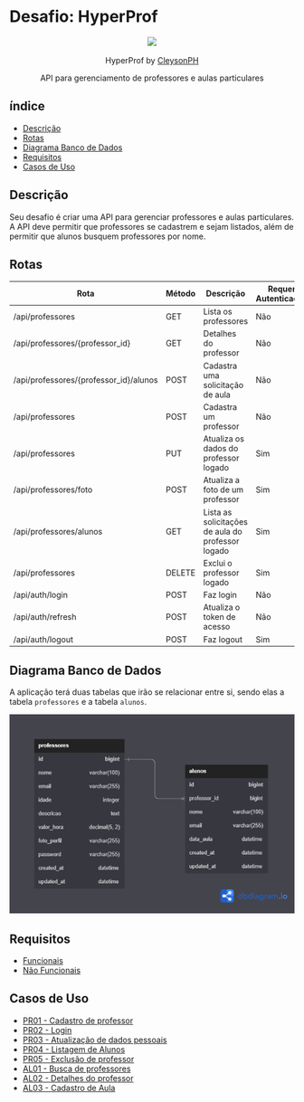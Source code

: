 # Desafio: HyperProf

<p align="center">
  <img src="https://github.com/treinaweb.png" width="200">
</p>

<p align="center">
  HyperProf by <a href="https://github.com/CleysonPH">CleysonPH</a>
</p>

<p align="center">
  API para gerenciamento de professores e aulas particulares
</p>

## índice

- [Descrição](#descrição)
- [Rotas](#rotas)
- [Diagrama Banco de Dados](#diagrama-banco-de-dados)
- [Requisitos](#requisitos)
- [Casos de Uso](#casos-de-uso)

## Descrição

Seu desafio é criar uma API para gerenciar professores e aulas particulares. A API deve permitir que professores se cadastrem e sejam listados, além de permitir que alunos busquem professores por nome.

## Rotas

| Rota                                   | Método | Descrição                                         | Requer Autenticação |
| -------------------------------------- | ------ | ------------------------------------------------- | ------------------- |
| /api/professores                       | GET    | Lista os professores                              | Não                 |
| /api/professores/{professor_id}        | GET    | Detalhes do professor                             | Não                 |
| /api/professores/{professor_id}/alunos | POST   | Cadastra uma solicitação de aula                  | Não                 |
| /api/professores                       | POST   | Cadastra um professor                             | Não                 |
| /api/professores                       | PUT    | Atualiza os dados do professor logado             | Sim                 |
| /api/professores/foto                  | POST   | Atualiza a foto de um professor                   | Sim                 |
| /api/professores/alunos                | GET    | Lista as solicitações de aula do professor logado | Sim                 |
| /api/professores                       | DELETE | Exclui o professor logado                         | Sim                 |
| /api/auth/login                        | POST   | Faz login                                         | Não                 |
| /api/auth/refresh                      | POST   | Atualiza o token de acesso                        | Não                 |
| /api/auth/logout                       | POST   | Faz logout                                        | Sim                 |

## Diagrama Banco de Dados

A aplicação terá duas tabelas que irão se relacionar entre si, sendo elas a tabela `professores` e a tabela `alunos`.

![Diagrama Banco de Dados](uml/diagrama-banco-dados.png)

## Requisitos

- [Funcionais](requisitos/funcionais.md)
- [Não Funcionais](requisitos/nao-funcionais.md)

## Casos de Uso

- [PR01 - Cadastro de professor](casos-de-uso/PR01.md)
- [PR02 - Login](casos-de-uso/PR02.md)
- [PR03 - Atualização de dados pessoais](casos-de-uso/PR03.md)
- [PR04 - Listagem de Alunos](casos-de-uso/PR04.md)
- [PR05 - Exclusão de professor](casos-de-uso/PR05.md)
- [AL01 - Busca de professores](casos-de-uso/AL01.md)
- [AL02 - Detalhes do professor](casos-de-uso/AL02.md)
- [AL03 - Cadastro de Aula](casos-de-uso/AL03.md)
